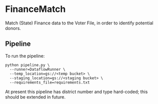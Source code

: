 # FinanceMatch

Match (State) Finance data to the Voter File, in order to identify potential donors.

## Pipeline

To run the pipeline:

```
python pipeline.py \
  --runner=DataflowRunner \
  --temp_location=gs://<temp bucket> \
  --staging_location=gs://<staging bucket> \
  --requirements_file=requirements.txt
```

At present this pipeline has district number and type hard-coded; this should be extended in future.
